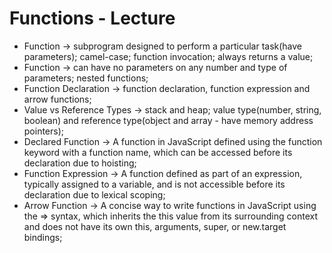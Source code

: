 # Functions - Lecture

* Function -> subprogram designed to perform a particular task(have parameters); camel-case; function invocation; always returns a value;
* Function -> can have no parameters on any number and type of parameters; nested functions;
* Function Declaration -> function declaration, function expression and arrow functions;
* Value vs Reference Types -> stack and heap; value type(number, string, boolean) and reference type(object and array - have memory address pointers);
* Declared Function -> A function in JavaScript defined using the function keyword with a function name, which can be accessed before its declaration due to hoisting;
* Function Expression -> A function defined as part of an expression, typically assigned to a variable, and is not accessible before its declaration due to lexical scoping;
* Arrow Function ->  A concise way to write functions in JavaScript using the => syntax, which inherits the this value from its surrounding context and does not have its own this, arguments, super, or new.target bindings;

